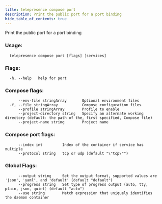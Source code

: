```yaml
---
title: telepresence compose port
description: Print the public port for a port binding
hide_table_of_contents: true
---
```


Print the public port for a port binding

### Usage:
```
  telepresence compose port [flags] [services]
```

### Flags:
```
  -h, --help   help for port
```

### Compose flags:
```
      --env-file stringArray       Optional environment files
  -f, --file stringArray           Compose configuration files
      --profile stringArray        Profile to enable
      --project-directory string   Specify an alternate working directory (default: the path of the, first specified, Compose file)
      --project-name string        Project name
```

### Compose port flags:
```
      --index int         Index of the container if service has multiple
      --protocol string   tcp or udp (default "\"tcp\"")
```

### Global Flags:
```
      --output string     Set the output format, supported values are 'json', 'yaml', and 'default' (default "default")
      --progress string   Set type of progress output (auto, tty, plain, json, quiet) (default "auto")
      --use string        Match expression that uniquely identifies the daemon container
```
